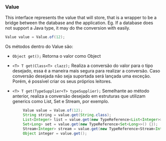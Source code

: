 ### Value

This interface represents the value that will store, that is a wrapper to be a bridge between the database and the application. Eg. If a database does not support a Java type, it may do the conversion with easily. 

```java
Value value = Value.of(12);
```

Os métodos dentro do Value são:

* `Object get();` Retorna o valor como Object

* `<T> T get(Class<T> clazz);` Realiza a conversão do valor para o tipo desejado, essa é a maneira mais segura para realizar a conversão. Caso conversão desejada não seja suportada será lançada uma exceção. Porém, é possível criar os seus próprios leitores.

* `<T> T get(TypeSupplier<T> typeSupplier);` Semelhante ao método anterior, realiza a conversão desejado em estruturas que utilizam generics como List, Set e Stream, por exemplo.

```java
        Value value = Value.of(12);
        String string = value.get(String.class);
        List<Integer> list = value.get(new TypeReference<List<Integer>>() {});
        Set<Long> set = value.get(new TypeReference<Set<Long>>() {});
        Stream<Integer> stream = value.get(new TypeReference<Stream<Integer>>() {});
        Object integer = value.get();
```



